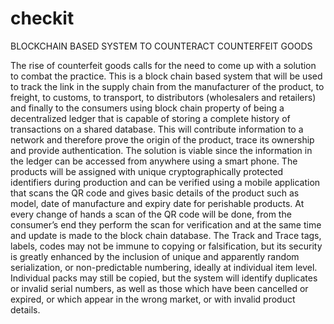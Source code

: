 # checkit

BLOCKCHAIN BASED SYSTEM TO COUNTERACT COUNTERFEIT GOODS

The rise of counterfeit goods calls for the need to come up with a solution to combat the practice. This is a block chain based system that will be used to track the link in the supply chain from the manufacturer of the product, to freight, to customs, to transport, to distributors (wholesalers and retailers) and finally to the consumers using block chain property of being a decentralized ledger that is capable of storing a complete history of transactions on a shared database. 
This will contribute information to a network and therefore prove the origin of the product, trace its ownership and provide authentication. 
The solution is viable since the information in the ledger can be accessed from anywhere using a smart phone.
The products will be assigned with unique cryptographically protected identifiers during production and can be verified using a mobile application that scans the QR code and gives basic details of the product such as model, date of manufacture and expiry date for perishable products. At every change of hands a scan of the QR code will be done, from the consumer’s end they perform the scan for verification and at the same time and update is made to the block chain database.
The Track and Trace tags, labels, codes may not be immune to copying or falsification, but its security is greatly enhanced by the inclusion of unique and apparently random serialization, or non-predictable numbering, ideally at individual item level. 
Individual packs may still be copied, but the system will identify duplicates or invalid serial numbers, as well as those which have been cancelled or expired, or which appear in the wrong market, or with invalid product details.

